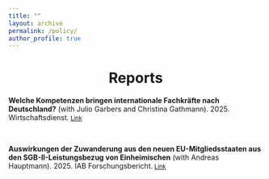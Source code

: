 ```yaml
---
title: ""
layout: archive
permalink: /policy/
author_profile: true
---
```


# <center> Reports </center>

**Welche Kompetenzen bringen internationale Fachkräfte nach Deutschland?** 
(with Julio Garbers and Christina Gathmann). 2025. Wirtschaftsdienst.<small>  [Link](https://doku.iab.de/forschungsbericht/2025/fb1825.pdf) </small>

<br/>

**Auswirkungen der Zuwanderung aus den neuen EU-Mitgliedsstaaten aus den SGB-II-Leistungsbezug von Einheimischen** 
(with Andreas Hauptmann). 2025. IAB Forschungsbericht.<small>  [Link](https://doku.iab.de/forschungsbericht/2025/fb1825.pdf) </small>
<br/>


